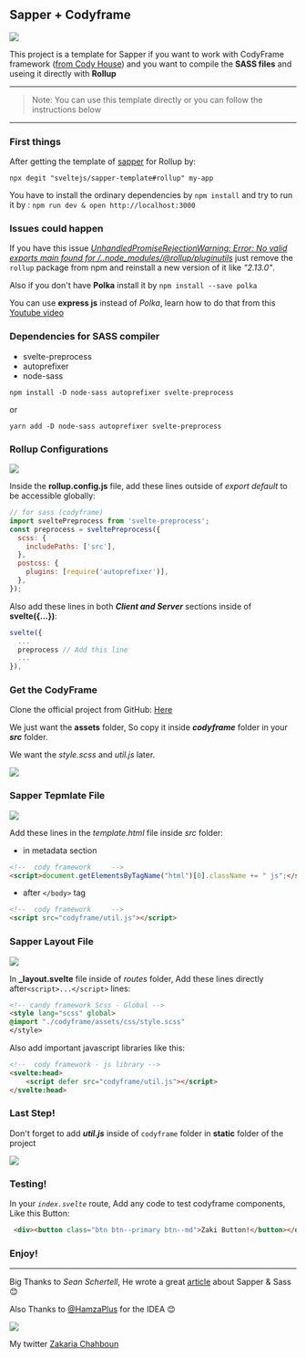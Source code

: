 ## Sapper + Codyframe

<img src="./explanation/sapper and codyframe.png">


This project is a template for Sapper if you want to work with CodyFrame framework ([from Cody House](https://codyhouse.co/ds/docs/framework)) and you want to compile the **SASS files** and useing it directly with **Rollup**

-------------------------------

> Note: You can use this template directly or you can follow the instructions below

-------------------------------

### First things
After getting the template of [sapper](https://sapper.svelte.dev/) for Rollup by:

`npx degit "sveltejs/sapper-template#rollup" my-app`

You have to install the ordinary dependencies by `npm install` and try to run it by : `npm run dev & open http://localhost:3000`

### Issues could happen
If you have this issue *[UnhandledPromiseRejectionWarning: Error: No valid exports main found for /..node_modules/@rollup/pluginutils](https://github.com/sveltejs/sapper/issues/1257)* just remove the `rollup` package from npm and reinstall a new version of it like *"2.13.0"*.

Also if you don't have **Polka** install it by `npm install --save polka`

You can use **express js** instead of *Polka*, learn how to do that from this [Youtube video](https://youtu.be/kiou6WVYswM)

### Dependencies for SASS compiler
* svelte-preprocess
* autoprefixer
* node-sass

`npm install -D node-sass autoprefixer svelte-preprocess`

or

`yarn add -D node-sass autoprefixer svelte-preprocess`

### Rollup Configurations

<img src="./explanation/01.png">

Inside the **rollup.config.js** file, add these lines outside of *export default* to be accessible globally:

```js
// for sass (codyframe)
import sveltePreprocess from 'svelte-preprocess';
const preprocess = sveltePreprocess({
  scss: {
    includePaths: ['src'],
  },
  postcss: {
    plugins: [require('autoprefixer')],
  },
});
```

Also add these lines in both ***Client and Server*** sections inside of **svelte({...})**:

```js
svelte({
  ...
  preprocess // Add this line
  ...
}),
```

### Get the CodyFrame
Clone the official project from GitHub: [Here](https://github.com/CodyHouse/codyhouse-framework)

We just want the **assets** folder, So copy it inside ***codyframe*** folder in your ***src*** folder.

We want the *style.scss* and *util.js* later.

<img src="./explanation/02.png">

### Sapper Tepmlate File

<img src="./explanation/03.png">

Add these lines in the *template.html* file inside *src* folder:

* in metadata section

```html
<!--  cody framework	 -->
<script>document.getElementsByTagName("html")[0].className += " js";</script>
```
* after `</body>` tag

```html
<!--  cody framework	 -->
<script src="codyframe/util.js"></script>
```

### Sapper Layout File

<img src="./explanation/04.png">

In **_layout.svelte** file inside of *routes* folder, Add these lines directly after`<script>...</script>` lines:

```html
<!-- candy framework Scss - Global -->
<style lang="scss" global>
@import "./codyframe/assets/css/style.scss"
</style>
```

Also add important javascript libraries like this:

```html
<!--  cody framework - js library -->
<svelte:head>
    <script defer src="codyframe/util.js"></script>
</svelte:head>
```

### Last Step!
Don't forget to add ***util.js*** inside of `codyframe` folder in **static** folder of the project

<img src="./explanation/05.png">

### Testing!

In your *`index.svelte`* route, Add any code to test codyframe components, Like this Button:

```html
 <div><button class="btn btn--primary btn--md">Zaki Button!</button></div>
```

### Enjoy!

-----------------------------
Big Thanks to *Sean Schertell*, He wrote a great [article](https://medium.com/@sean_27490/svelte-sapper-with-sass-271fff662da9) about Sapper & Sass :blush: 

Also Thanks to [@HamzaPlus](https://github.com/HamzaPlus) for the IDEA :blush:

<img src="https://raw.githubusercontent.com/zakaria-chahboun/ZakiQtProjects/master/IMAGE2.png" >

My twitter [Zakaria Chahboun](https://twitter.com/zaki_chahboun)
